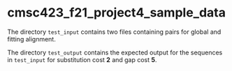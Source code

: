 # cmsc423_f21_project4_sample_data

The directory `test_input` contains two files containing pairs for global and fitting alignment.

The directory `test_output` contains the expected output for the sequences in `test_input` for substitution cost **2** and gap cost **5**.
